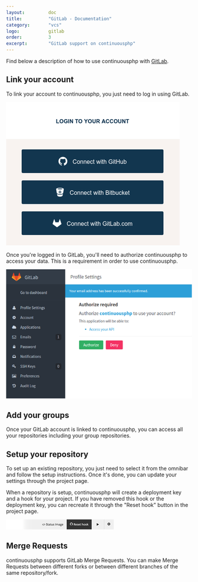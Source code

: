 ```yaml
---
layout:         doc
title:          "GitLab - Documentation"
category:       "vcs"
logo:           gitlab
order:          3
excerpt:        "GitLab support on continuousphp"
---
```


Find below a description of how to use continuousphp with [GitLab](https://gitlab.com).

## Link your account
To link your account to continuousphp, you just need to log in using GitLab.

![GitLab login](/assets/doc/vcs/login.png)

Once you're logged in to GitLab, you'll need to authorize continuousphp to access your data. This is a requirement
in order to use continuousphp.

![GitLab authorization](/assets/doc/vcs/gitlab/authorize.png)

## Add your groups
Once your GitLab account is linked to continuousphp, you can access all your repositories including
your group repositories.

## Setup your repository
To set up an existing repository, you just need to select it from the omnibar and follow the setup instructions.
Once it's done, you can update your settings through the project page.

When a repository is setup, continuousphp will create a deployment key and a hook for your project. If you have removed
this hook or the deployment key, you can recreate it through the "Reset hook" button in the project page.

![Reset hook](/assets/doc/vcs/reset-hook.png)

## Merge Requests
continuousphp supports GitLab Merge Requests. You can make Merge Requests between different forks or between different branches of
the same repository/fork.